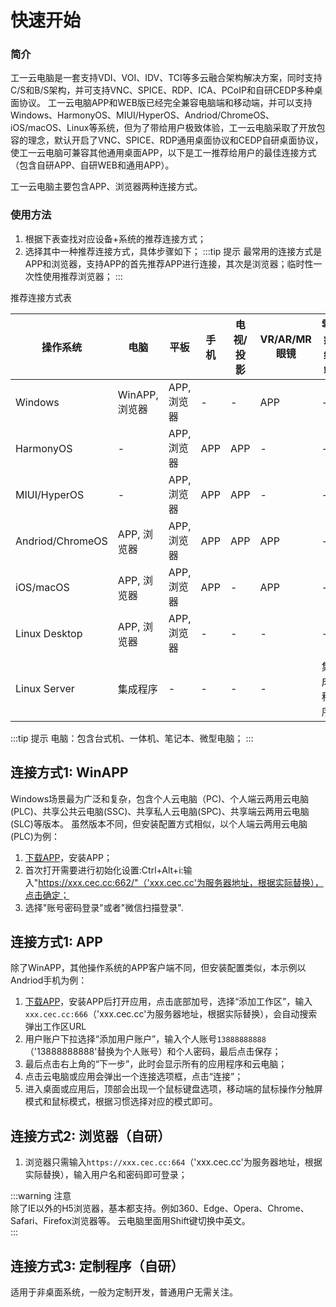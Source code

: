 # 快速开始

### 简介
工一云电脑是一套支持VDI、VOI、IDV、TCI等多云融合架构解决方案，同时支持C/S和B/S架构，并可支持VNC、SPICE、RDP、ICA、PCoIP和自研CEDP多种桌面协议。
工一云电脑APP和WEB版已经完全兼容电脑端和移动端，并可以支持Windows、HarmonyOS、MIUI/HyperOS、Andriod/ChromeOS、iOS/macOS、Linux等系统，但为了带给用户极致体验，工一云电脑采取了开放包容的理念，默认开启了VNC、SPICE、RDP通用桌面协议和CEDP自研桌面协议，使工一云电脑可兼容其他通用桌面APP，以下是工一推荐给用户的最佳连接方式（包含自研APP、自研WEB和通用APP）。

工一云电脑主要包含APP、浏览器两种连接方式。   

### 使用方法
1. 根据下表查找对应设备+系统的推荐连接方式；  
2. 选择其中一种推荐连接方式，具体步骤如下；
:::tip 提示
最常用的连接方式是APP和浏览器，支持APP的首先推荐APP进行连接，其次是浏览器；临时性一次性使用推荐浏览器；
:::

<!-- <div align="center">各设备推荐的连接方式表</div> -->
<figcaption>推荐连接方式表</figcaption>

|操作系统             |电脑          |平板      |手机|电视/投影|VR/AR/MR眼镜|零/瘦终端|
|--------------------|--------------|----------|----|-------|-------|-------|
|Windows             |WinAPP, 浏览器    |APP, 浏览器|-  |-      |APP    |-     |
|HarmonyOS           |-              |APP, 浏览器|APP|APP    |-       |-     |
|MIUI/HyperOS        |-              |APP, 浏览器|APP|APP    |-       |-     |
|Andriod/ChromeOS    |APP, 浏览器     |APP, 浏览器|APP|APP    |APP     |-     |
|iOS/macOS           |APP, 浏览器     |APP, 浏览器|APP|-      |APP     |-     |
|Linux Desktop       |APP, 浏览器     |APP, 浏览器|-  |-      |-      |-     |
|Linux Server        |集成程序        |-         |-  |-      |-      |集成程序|
:::tip 提示
电脑：包含台式机、一体机、笔记本、微型电脑； 
:::


## 连接方式1: WinAPP
Windows场景最为广泛和复杂，包含个人云电脑（PC)、个人端云两用云电脑(PLC)、共享公共云电脑(SSC)、共享私人云电脑(SPC)、共享端云两用云电脑(SLC)等版本。
虽然版本不同，但安装配置方式相似，以个人端云两用云电脑(PLC)为例：

1. [下载APP](/download)，安装APP；
2. 首次打开需要进行初始化设置:Ctrl+Alt+i:输入"https://xxx.cec.cc:662/"（'xxx.cec.cc'为服务器地址，根据实际替换），点击确定；
3. 选择"账号密码登录"或者"微信扫描登录".
<!-- :::warning 注意  
APP方式（Win10 21H2及以上）才支持本地电脑与云电脑的复制粘贴；   
::: -->

## 连接方式1: APP
除了WinAPP，其他操作系统的APP客户端不同，但安装配置类似，本示例以Andriod手机为例：
1. [下载APP](/download)，安装APP后打开应用，点击底部加号，选择“添加工作区”，输入`xxx.cec.cc:666`（'xxx.cec.cc'为服务器地址，根据实际替换），会自动搜索弹出工作区URL
2. 用户账户下拉选择“添加用户账户”，输入个人账号`13888888888`（'13888888888'替换为个人账号）和个人密码，最后点击保存；
3. 最后点击右上角的“下一步”，此时会显示所有的应用程序和云电脑；
3. 点击云电脑或应用会弹出一个连接选项框，点击“连接”；
4. 进入桌面或应用后，顶部会出现一个鼠标键盘选项，移动端的鼠标操作分触屏模式和鼠标模式，根据习惯选择对应的模式即可。




<!-- <div class="div1" style="display: flex;">
 <div>
  <video controls poster="https://cec-cc.oss-cn-shenzhen.aliyuncs.com/andriod.jpg" src="https://cec-cc.oss-cn-shenzhen.aliyuncs.com/andriod.mp4"></video>
 </div>
 <div>
  <video controls poster="https://cec-cc.oss-cn-shenzhen.aliyuncs.com/ios.jpg" src="https://cec-cc.oss-cn-shenzhen.aliyuncs.com/ios.mp4"></video>
 </div>
</div> -->

## 连接方式2: 浏览器（自研）
1. 浏览器只需输入`https://xxx.cec.cc:664`（'xxx.cec.cc'为服务器地址，根据实际替换），输入用户名和密码即可登录；  

:::warning 注意  
除了IE以外的H5浏览器，基本都支持。例如360、Edge、Opera、Chrome、Safari、Firefox浏览器等。
云电脑里面用Shift键切换中英文。  
:::


## 连接方式3: 定制程序（自研）
适用于非桌面系统，一般为定制开发，普通用户无需关注。


